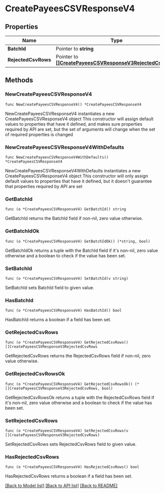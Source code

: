 # CreatePayeesCSVResponseV4

## Properties

Name | Type | Description | Notes
------------ | ------------- | ------------- | -------------
**BatchId** | Pointer to **string** |  | [optional] 
**RejectedCsvRows** | Pointer to [**[]CreatePayeesCSVResponseV3RejectedCsvRows**](CreatePayeesCSVResponseV3RejectedCsvRows.md) |  | [optional] 

## Methods

### NewCreatePayeesCSVResponseV4

`func NewCreatePayeesCSVResponseV4() *CreatePayeesCSVResponseV4`

NewCreatePayeesCSVResponseV4 instantiates a new CreatePayeesCSVResponseV4 object
This constructor will assign default values to properties that have it defined,
and makes sure properties required by API are set, but the set of arguments
will change when the set of required properties is changed

### NewCreatePayeesCSVResponseV4WithDefaults

`func NewCreatePayeesCSVResponseV4WithDefaults() *CreatePayeesCSVResponseV4`

NewCreatePayeesCSVResponseV4WithDefaults instantiates a new CreatePayeesCSVResponseV4 object
This constructor will only assign default values to properties that have it defined,
but it doesn't guarantee that properties required by API are set

### GetBatchId

`func (o *CreatePayeesCSVResponseV4) GetBatchId() string`

GetBatchId returns the BatchId field if non-nil, zero value otherwise.

### GetBatchIdOk

`func (o *CreatePayeesCSVResponseV4) GetBatchIdOk() (*string, bool)`

GetBatchIdOk returns a tuple with the BatchId field if it's non-nil, zero value otherwise
and a boolean to check if the value has been set.

### SetBatchId

`func (o *CreatePayeesCSVResponseV4) SetBatchId(v string)`

SetBatchId sets BatchId field to given value.

### HasBatchId

`func (o *CreatePayeesCSVResponseV4) HasBatchId() bool`

HasBatchId returns a boolean if a field has been set.

### GetRejectedCsvRows

`func (o *CreatePayeesCSVResponseV4) GetRejectedCsvRows() []CreatePayeesCSVResponseV3RejectedCsvRows`

GetRejectedCsvRows returns the RejectedCsvRows field if non-nil, zero value otherwise.

### GetRejectedCsvRowsOk

`func (o *CreatePayeesCSVResponseV4) GetRejectedCsvRowsOk() (*[]CreatePayeesCSVResponseV3RejectedCsvRows, bool)`

GetRejectedCsvRowsOk returns a tuple with the RejectedCsvRows field if it's non-nil, zero value otherwise
and a boolean to check if the value has been set.

### SetRejectedCsvRows

`func (o *CreatePayeesCSVResponseV4) SetRejectedCsvRows(v []CreatePayeesCSVResponseV3RejectedCsvRows)`

SetRejectedCsvRows sets RejectedCsvRows field to given value.

### HasRejectedCsvRows

`func (o *CreatePayeesCSVResponseV4) HasRejectedCsvRows() bool`

HasRejectedCsvRows returns a boolean if a field has been set.


[[Back to Model list]](../README.md#documentation-for-models) [[Back to API list]](../README.md#documentation-for-api-endpoints) [[Back to README]](../README.md)


